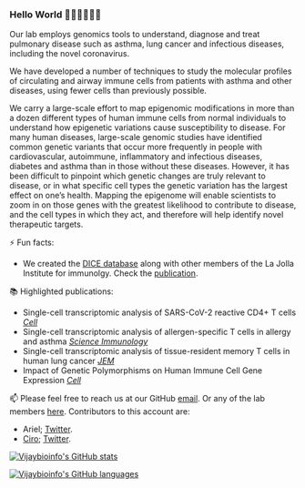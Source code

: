 ### Hello World 👨🏾‍🔬👩🏾‍🔬

Our lab employs genomics tools to understand, diagnose and treat pulmonary disease such as asthma, lung cancer and infectious diseases, including the novel coronavirus.

We have developed a number of techniques to study the molecular profiles of circulating and airway immune cells from patients with asthma and other diseases, using fewer cells than previously possible.

We carry a large-scale effort to map epigenomic modifications in more than a dozen different types of human immune cells from normal individuals to understand how epigenetic variations cause susceptibility to disease. For many human diseases, large-scale genomic studies have identified common genetic variants that occur more frequently in people with cardiovascular, autoimmune, inflammatory and infectious diseases, diabetes and asthma than in those without these diseases. However, it has been difficult to pinpoint which genetic changes are truly relevant to disease, or in what specific cell types the genetic variation has the largest effect on one’s health. Mapping the epigenome will enable scientists to zoom in on those genes with the greatest likelihood to contribute to disease, and the cell types in which they act, and therefore will help identify novel therapeutic targets.

⚡ Fun facts:
- We created the [DICE database](https://dice-database.org) along with other members of the La Jolla Institute for immunolgy. Check the [publication](https://doi.org/10.1016/j.cell.2018.10.022).

📚 Highlighted publications:
- Single-cell transcriptomic analysis of SARS-CoV-2 reactive CD4+ T cells [_Cell_](https://doi.org/10.1016/j.cell.2020.10.001)
- Single-cell transcriptomic analysis of allergen-specific T cells in allergy and asthma [_Science Immunology_](https://doi.org/10.1126/sciimmunol.aba6087)
- Single-cell transcriptomic analysis of tissue-resident memory T cells in human lung cancer [_JEM_](https://doi.org/10.1084/jem.20190249)
- Impact of Genetic Polymorphisms on Human Immune Cell Gene Expression [_Cell_](https://doi.org/10.1016/j.cell.2018.10.022)


📫 Please feel free to reach us at our GitHub [email](vijay_bioinformatics@lji.org).
Or any of the lab members [here](https://www.lji.org/faculty-research/labs/vijayanand/#overview).
Contributors to this account are:
- Ariel; [Twitter](https://twitter.com/arielmadr).
- [Ciro](https://github.com/cramirezs); [Twitter](https://twitter.com/Cramsuig).

[![Vijaybioinfo's GitHub stats](https://github-readme-stats.vercel.app/api?username=vijaybioinfo)](https://github.com/anuraghazra/github-readme-stats)

[![Vijaybioinfo's GitHub languages](https://github-readme-stats.vercel.app/api/top-langs?username=vijaybioinfo&layout=compact)](https://github.com/anuraghazra/github-readme-stats)

<!--
**vijaybioinfo/vijaybioinfo** is a ✨ _special_ ✨ repository because its `README.md` (this file) appears on your GitHub profile.

Here are some ideas to get you started:

- 🔭 I’m currently working on ...
- 🌱 I’m currently learning ...
- 👯 I’m looking to collaborate on ...
- 🤔 I’m looking for help with ...
- 💬 Ask me about ...
- 📫 How to reach me: ...
- 😄 Pronouns: ...
- ⚡ Fun fact: ...
-->
